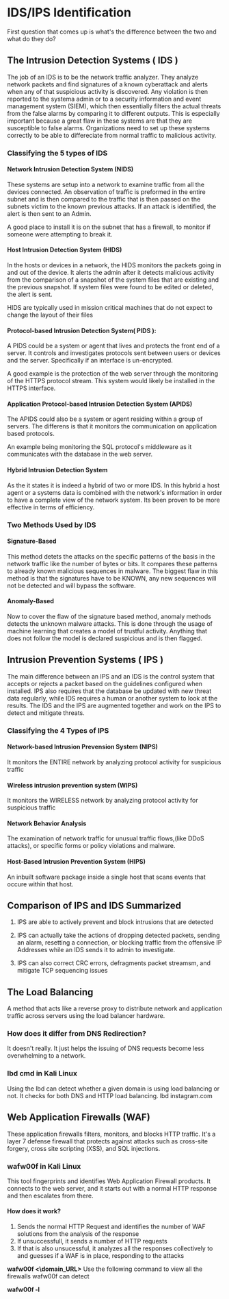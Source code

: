 # IDS/IPS Identification

 First question that comes up is what's the difference between the two and what do they do?

## The Intrusion Detection Systems ( IDS ) 

The job of an IDS is to be the network traffic analyzer. They analyze network packets and find signatures of a known cyberattack and alerts when any of that suspicious activity is discovered. Any violation is then reported to the systema admin or to a security information and event management system (SIEM), which then essentially filters the actual threats from the false alarms by comparing it to different outputs. This is especially important because a great flaw in these systems are that they are susceptible to false alarms. Organizations need to set up these systems correctly to be able to differeciate from normal traffic to malicious activity. 

### Classifying the 5 types of IDS 

#### Network Intrusion Detection System (NIDS)

These systems are setup into a network to examine traffic from all the devices connected. An observation of traffic is preformed in the entire subnet and is then compared to the traffic that is then passed on the subnets victim to the known previous attacks. If an attack is identified, the alert is then sent to an Admin.


A good place to install it is on the subnet that has a firewall, to monitor if someone were attempting to break it.

#### Host Intrusion Detection System (HIDS) 

In the hosts or devices in a network, the HIDS monitors the packets going in and out of the device. It alerts the admin after it detects malicious activity from the comparison of a snapshot of the system files that are existing and the previous snapshot.  If system files were found to be edited or deleted, the alert is sent. 


HIDS are typically used in mission critical machines that do not expect to change the layout of their files

#### Protocol-based Intrusion Detection System( PIDS ):

A PIDS could be a system or agent that lives and protects the front end of a server. It controls and investigates protocols sent between users or devices and the server. Specifically if an interface is un-encrypted. 


A good example is the protection of the web server through the monitoring of the HTTPS protocol stream. This system would likely be installed in the HTTPS interface. 

#### Application Protocol-based Intrusion Detection System (APIDS) 

The APIDS could also be a system or agent residing within a group of servers. The differens is that it monitors the communication on application based protocols.


An example being monitoring the SQL protocol's middleware as it communicates with the database in the web server. 

#### Hybrid Intrusion Detection System 

As the it states it is indeed a hybrid of two or more IDS. In this hybrid a host agent or a systems data is combined with the network's information in order to have a complete view of the network system. Its been proven to be more effective in terms of efficiency.

### Two Methods Used by IDS 

#### Signature-Based

This method detets the attacks on the specific patterns of the basis in the network traffic like the number of bytes or bits. It compares these patterns to already known malicious sequences in malware. The biggest flaw in this method is that the signatures have to be KNOWN, any new sequences will not be detected and will bypass the software. 

#### Anomaly-Based 

Now to cover the flaw of the signature based method, anomaly methods detects the unknown malware attacks. This is done through the usage of machine learning that creates a model of trustful activity. Anything that does not follow the model is declared suspicious and is then flagged. 

## Intrusion Prevention Systems ( IPS )

The main difference between an IPS and an IDS is the control system that accepts or rejects a packet based on the guidelines configured when installed. IPS also requires that the database be updated with new threat data regularly, while IDS requires a human or another system to look at the results. The IDS and the IPS are augmented together and work on the IPS to detect and mitigate threats. 

### Classifying the 4 Types of IPS

#### Network-based Intrusion Prevension System (NIPS)

It monitors the ENTIRE network by analyzing protocol activity for suspicious traffic 

#### Wireless intrusion prevention system (WIPS)

It monitors the WIRELESS network by analyzing protocol activity for suspicious traffic 

#### Network Behavior Analysis

The examination of network traffic for unusual traffic flows,(like DDoS attacks), or specific forms or policy violations and malware.

#### Host-Based Intrusion Prevention System (HIPS)

An inbuilt software package inside a single host that scans events that occure within that host.

## Comparison of IPS and IDS Summarized

1. IPS are able to actively prevent and block intrusions that are detected

2. IPS can actually take the actions of dropping detected packets, sending an alarm, resetting a connection, or blocking traffic from the offensive IP Addresses while an IDS sends it to admin to investigate. 

3. IPS can also correct CRC errors, defragments packet streamsm, and mitigate TCP sequencing issues

## The Load Balancing 

A method that acts like a reverse proxy to distribute network and application traffic across servers using the load balancer hardware.

### How does it differ from DNS Redirection?

It doesn't really. It just helps the issuing of DNS requests become less overwhelming to a network. 

### lbd cmd in Kali Linux

Using the lbd can detect whether a given domain is using load balancing or not. It checks for both DNS and HTTP load balancing. 
lbd instagram.com
## Web Application Firewalls (WAF)

These application firewalls filters, monitors, and blocks HTTP traffic. It's a layer 7 defense firewall that protects against attacks such as cross-site forgery, cross site scripting (XSS), and SQL injections. 

### wafw00f in Kali Linux

This tool fingerprints and identifies Web Application Firewall products. It connects to the web server, and it starts out with a normal HTTP response and then escalates from there. 

#### How does it work?

1. Sends the normal HTTP Request and identifies the number of WAF solutions from the analysis of the response
2. If unsuccessfull, it sends a number of HTTP requests
3. If that is also unsucessful, it analyzes all the responses collectively to and guesses if a WAF is in place, responding to the attacks

**wafw00f <\domain_URL\>**
Use the following command to view all the firewalls wafw00f can detect

**wafw00f -l**
